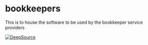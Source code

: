 # bookkeepers
 This is to house the software to be used by the bookkeeper service providers

[![DeepSource](https://deepsource.io/gh/LawrenceAddo/bookkeepers.svg/?label=active+issues&show_trend=true&token=sead7VhC_2orJtpqhhVAVzpu)](https://deepsource.io/gh/LawrenceAddo/bookkeepers/?ref=repository-badge)
